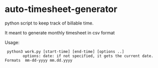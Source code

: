 # auto-timesheet-generator
python script to keep track of billable time.

It meant to generate monthly timesheet in csv format

Usage:
```
 python3 work.py [start-time] [end-time] [options ..]
        options: date: if not specified, it gets the current date. Formats  mm-dd-yyyy mm.dd.yyyy 
```
